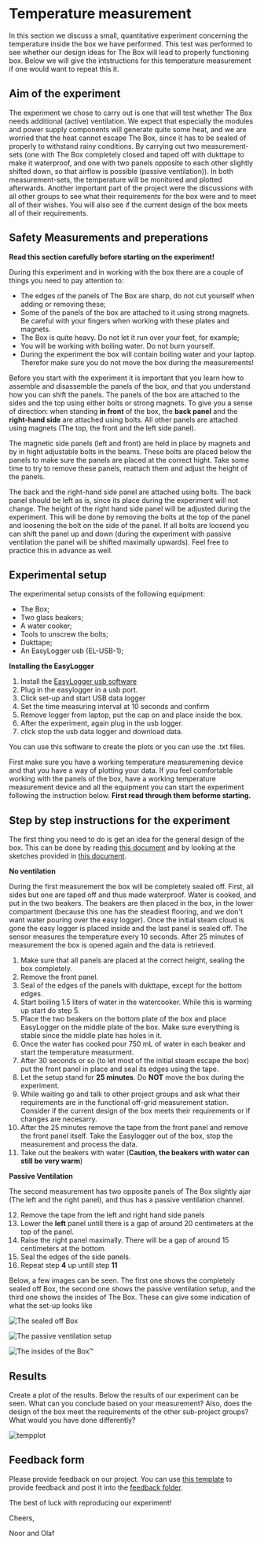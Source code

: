 # Temperature measurement

In this section we discuss a small, quantitative experiment concerning the temperature inside the box we have performed. This test was performed to see whether our design ideas for The Box will lead to properly functioning box. Below we will give the intstructions for this temperature measurement if one would want to repeat this it. 

## Aim of the experiment

The experiment we chose to carry out is one that will test whether The Box needs additional (active) ventilation. We expect that especially the modules and power supply components will generate quite some heat, and we are worried that the heat cannot escape The Box, since it has to be sealed of properly to withstand rainy conditions. By carrying out two measurement-sets (one with The Box completely closed and taped off with dukttape to make it waterproof, and one with two panels opposite to each other slightly shifted down, so that airflow is possible (passive ventilation)). In both measurement-sets, the temperature will be monitored and plotted afterwards. Another important part of the project were the discussions with all other groups to see what their requirements for the box were and to meet all of their wishes. You will also see if the current design of the box meets all of their requirements.

## Safety Measurements and preperations

**Read this section carefully before starting on the experiment!**

During this experiment and in working with the box there are a couple of things you need to pay attention to:

- The edges of the panels of The Box are sharp, do not cut yourself when adding or removing these;
- Some of the panels of the box are attached to it using strong magnets. Be careful with your fingers when working with these plates and magnets.
- The Box is quite heavy. Do not let it run over your feet, for example;
- You will be working with boiling water. Do not burn yourself.
- During the experiment the box will contain boiling water and your laptop. Therefor make sure you do not move the box during the measurements!

Before you start with the experiment it is important that you learn how to assemble and disassemble the panels of the box, and that you understand how you can shift the panels. The panels of the box are attached to the sides and the top using either bolts or strong magnets. To give you a sense of direction: when standing **in front** of the box, the **back panel** and the **right-hand side** are attached using bolts. All other panels are attached using magnets (The top, the front and the left side panel). 

The magnetic side panels (left and front) are held in place by magnets and by in hight adjustable bolts in the beams. These bolts are placed below the panels to make sure the panels are placed at the correct hight. Take some time to try to remove these panels, reattach them and adjust the height of the panels.

The back and the right-hand side panel are attached using bolts. The back panel should be left as is, since its place during the experiment will not change. The height of the right hand side panel will be adjusted during the experiment. This will be done by removing the bolts at the top of the panel and loosening the bolt on the side of the panel. If all bolts are loosend you can shift the panel up and down (during the experiment with passive ventilation the panel will be shifted maximally upwards). Feel free to practice this in advance as well.

## Experimental setup

The experimental setup consists of the following equipment:

- The Box;
- Two glass beakers;
- A water cooker;
- Tools to unscrew the bolts;
- Dukttape;
- An EasyLogger usb (EL-USB-1);

**Installing the EasyLogger**

1. Install the [EasyLogger usb software](https://www.lascarelectronics.com/software/easylog-software/easylog-usb)
2. Plug in the easylogger in a usb port.
3. Click set-up and start USB data logger
4. Set the time measuring interval at 10 seconds and confirm
5. Remove logger from laptop, put the cap on and place inside the box.
6. After the experiment, again plug in the usb logger.
7. click stop the usb data logger and download data.

You can use this software to create the plots or you can use the .txt files.


First make sure you have a working temperature measuremening device and that you have a way of plotting your data.
If you feel comfortable working with the panels of the box, have a working temperature measurement device and all the equipment you can start the experiment following the instruction below. **First read through them beforme starting.**

## Step by step instructions for the experiment

The first thing you need to do is get an idea for the general design of the box. This can be done by reading [this document](https://git.science.uu.nl/ued2020/experiment-design-2020/-/blob/master/projects/PrepTheBox_Olaf_and_Noor/Roadmap-map/Context_and_Theory/BoxReport.docx) and by looking at the sketches provided in [this document](https://git.science.uu.nl/ued2020/experiment-design-2020/-/blob/master/projects/PrepTheBox_Olaf_and_Noor/Roadmap-map/Context_and_Theory/BoxSketch.pdf).

**No ventilation**

During the first measurement the box will be completely sealed off. First, all sides but one are taped off and thus made waterproof. Water is cooked, and put in the two beakers. The beakers are then placed in the box, in the lower compartment (because this one has the steadiest flooring, and we don't want water pouring over the easy logger). Once the initial steam cloud is gone the easy logger is placed inside and the last panel is sealed off. The sensor measures the temperature every 10 seconds. After 25 minutes of measurement the box is opened again and the data is retrieved.

1. Make sure that all panels are placed at the correct height, sealing the box completely.
2. Remove the front panel.
3. Seal of the edges of the panels with dukttape, except for the bottom edges.
4. Start boiling 1.5 liters of water in the watercooker. While this is warming up start do step 5.
5. Place the two beakers on the bottom plate of the box and place EasyLogger on the middle plate of the box. Make sure everything is stable since the middle plate has holes in it.
6. Once the water has cooked pour 750 mL of water in each beaker and start the temperature measurment.
7. After 30 seconds or so (to let most of the initial steam escape the box) put the front panel in place and seal its edges using the tape.
8. Let the setup stand for **25 minutes**. Do **NOT** move the box during the experiment.
9. While waiting go and talk to other project groups and ask what their requirements are in the functional off-grid measurement station. Consider if the current design of the box meets their requirements or if changes are necesarry. 
10. After the 25 minutes remove the tape from the front panel and remove the front panel itself. Take the Easylogger out of the box, stop the measurement and process the data.
11. Take out the beakers with water (**Caution, the beakers with water can still be very warm**)

**Passive Ventilation**

The second measurement has two opposite panels of The Box slightly ajar (The left and the right panel), and thus has a passive ventilation channel.

12. Remove the tape from the left and right hand side panels
13. Lower the **left** panel untill there is a gap of around 20 centimeters at the top of the panel.
14. Raise the right panel maximally. There will be a gap of around 15 centimeters at the bottom.
15. Seal the edges of the side panels.
16. Repeat step **4** up untill step **11**

Below, a few images can be seen. The first one shows the completely sealed off Box, the second one shows the passive ventilation setup, and the third one shows the insides of The Box. These can give some indication of what the set-up looks like

![The sealed off Box](./images/BoxSeal.jpeg)

![The passive ventilation setup](./images/PassiveVentilation.jpeg)

![The insides of the Box™](./images/BoxInsides.jpeg)


## Results

Create a plot of the results. Below the results of our experiment can be seen. What can you conclude based on your measurement? Also, does the design of the box meet the requirements of the other sub-project groups? What would you have done differently?

![tempplot](./images/tempplot.jpeg)

## Feedback form

Please provide feedback on our project. You can use [this template](https://git.science.uu.nl/ued2020/experiment-design-2020/-/blob/master/Coordination/_Templates/peer_evaluation.md) to provide feedback and post it into the [feedback folder](https://git.science.uu.nl/ued2020/experiment-design-2020/-/tree/master/projects/PrepTheBox_Olaf_and_Noor/feedback). 

The best of luck with reproducing our experiment!

Cheers,

Noor and Olaf